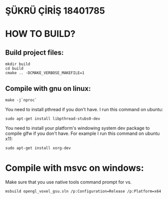 # ŞÜKRÜ ÇİRİŞ 18401785
# HOW TO BUILD?

## Build project files:

```
mkdir build
cd build
cmake .. -DCMAKE_VERBOSE_MAKEFILE=1
```

## Compile with gnu on linux:

```
make -j`nproc`
```

You need to install pthread if you don't have. I run this command on ubuntu:
```
sudo apt-get install libpthread-stubs0-dev
```

You need to install your platform's windowing system dev package to compile glfw if you don't have.
For example I run this command on ubuntu x11:
```
sudo apt-get install xorg-dev
```

# Compile with msvc on windows:

Make sure that you use native tools command prompt for vs.

```
msbuild opengl_voxel_gsu.sln /p:Configuration=Release /p:Platform=x64
```
